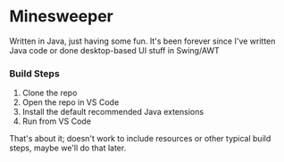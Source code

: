 # Minesweeper

Written in Java, just having some fun. It's been forever since I've written Java code or done desktop-based UI stuff in Swing/AWT

### Build Steps

1. Clone the repo
2. Open the repo in VS Code
3. Install the default recommended Java extensions
4. Run from VS Code

That's about it; doesn't work to include resources or other typical build steps, maybe we'll do that later.
